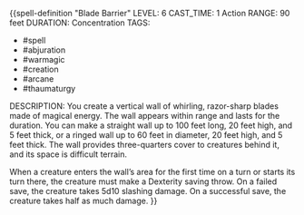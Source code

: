 {{spell-definition "Blade Barrier"
LEVEL: 6
CAST_TIME: 1 Action
RANGE: 90 feet
DURATION: Concentration
TAGS:
- #spell 
- #abjuration 
- #warmagic 
- #creation 
- #arcane 
- #thaumaturgy 

DESCRIPTION:
You create a vertical wall of whirling, razor-sharp blades made of magical energy. The wall appears within range and lasts for the duration. You can make a straight wall up to 100 feet long, 20 feet high, and 5 feet thick, or a ringed wall up to 60 feet in diameter, 20 feet high, and 5 feet thick. The wall provides three-quarters cover to creatures behind it, and its space is difficult terrain.

When a creature enters the wall’s area for the first time on a turn or starts its turn there, the creature must make a Dexterity saving throw. On a failed save, the creature takes 5d10 slashing damage. On a successful save, the creature takes half as much damage.
}}
